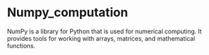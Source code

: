# Numpy_computation
NumPy is a library for Python that is used for numerical computing. It provides tools for working with arrays, matrices, and mathematical functions.
